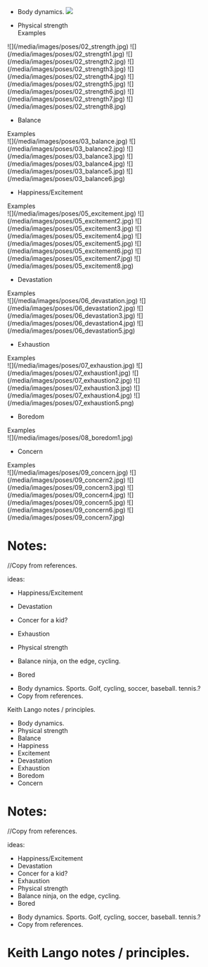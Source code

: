 <style>.post-body img{width:100%;}</style>

- Body dynamics.
![](/media/images/poses/01_body_dynamics.jpg)  

- Physical strength   
<a class="expand">Examples</a>
<div class="images hidden">
![](/media/images/poses/02_strength.jpg)  
![](/media/images/poses/02_strength1.jpg)  
![](/media/images/poses/02_strength2.jpg)  
![](/media/images/poses/02_strength3.jpg)  
![](/media/images/poses/02_strength4.jpg)    
![](/media/images/poses/02_strength5.jpg)    
![](/media/images/poses/02_strength6.jpg)    
![](/media/images/poses/02_strength7.jpg)    
![](/media/images/poses/02_strength8.jpg)  
</div>
</div>

- Balance  
<div>
<a class="expand">Examples</a>
<div class="images hidden">
![](/media/images/poses/03_balance.jpg)  
![](/media/images/poses/03_balance2.jpg)  
![](/media/images/poses/03_balance3.jpg)  
![](/media/images/poses/03_balance4.jpg)
![](/media/images/poses/03_balance5.jpg)
![](/media/images/poses/03_balance6.jpg)
</div>
</div>


- Happiness/Excitement
<div>
<a class="expand">Examples</a>
<div class="images hidden">
![](/media/images/poses/05_excitement.jpg)  
![](/media/images/poses/05_excitement2.jpg)  
![](/media/images/poses/05_excitement3.jpg)  
![](/media/images/poses/05_excitement4.jpg)
![](/media/images/poses/05_excitement5.jpg)
![](/media/images/poses/05_excitement6.jpg)
![](/media/images/poses/05_excitement7.jpg)
![](/media/images/poses/05_excitement8.jpg)
</div>
</div>

- Devastation  
<div>
<a class="expand">Examples</a>
<div class="images hidden">
![](/media/images/poses/06_devastation.jpg)  
![](/media/images/poses/06_devastation2.jpg)  
![](/media/images/poses/06_devastation3.jpg)  
![](/media/images/poses/06_devastation4.jpg)
![](/media/images/poses/06_devastation5.jpg)  
</div>
</div>

- Exhaustion  
<div>
<a class="expand">Examples</a>
<div class="images hidden">
![](/media/images/poses/07_exhaustion.jpg)  
![](/media/images/poses/07_exhaustion1.jpg)  
![](/media/images/poses/07_exhaustion2.jpg)  
![](/media/images/poses/07_exhaustion3.jpg)
![](/media/images/poses/07_exhaustion4.jpg)
![](/media/images/poses/07_exhaustion5.png)
</div>
</div>

- Boredom  
<div>
<a class="expand">Examples</a>
<div class="images hidden">
![](/media/images/poses/08_boredom1.jpg)  
</div>
</div>

- Concern  
<div>
<a class="expand">Examples</a>
<div class="images hidden">
![](/media/images/poses/09_concern.jpg)  
![](/media/images/poses/09_concern2.jpg)  
![](/media/images/poses/09_concern3.jpg)  
![](/media/images/poses/09_concern4.jpg)  
![](/media/images/poses/09_concern5.jpg)  
![](/media/images/poses/09_concern6.jpg)
![](/media/images/poses/09_concern7.jpg)  
</div>
</div>



# Notes:
//Copy from references.

ideas:

- Happiness/Excitement

- Devastation
- Concer
for a kid?
- Exhaustion
- Physical strength
- Balance
ninja, on the edge, cycling.
- Bored
+ Body dynamics. Sports. Golf, cycling, soccer, baseball. tennis.?  
+ Copy from references.

Keith Lango notes / principles.



    
<script>
$(document).ready(function(){
$('.expand').each(function() {
    $(this).click(function(event) {
	event.preventDefault();
	images = $(this).parent().find(".images");
	images.toggle();
    });
});
</script>






- Body dynamics. 
- Physical strength
- Balance
- Happiness
- Excitement
- Devastation
- Exhaustion
- Boredom
- Concern




# Notes:
//Copy from references.

ideas:

- Happiness/Excitement
- Devastation
- Concer
for a kid?
- Exhaustion
- Physical strength
- Balance
ninja, on the edge, cycling.
- Bored
+ Body dynamics. Sports. Golf, cycling, soccer, baseball. tennis.?  
+ Copy from references.


# Keith Lango notes / principles.
